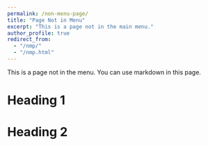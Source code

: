```yaml
---
permalink: /non-menu-page/
title: "Page Not in Menu"
excerpt: "This is a page not in the main menu."
author_profile: true
redirect_from: 
  - "/nmp/"
  - "/nmp.html"
---
```


This is a page not in the menu. You can use markdown in this page.

Heading 1
======

Heading 2
======

